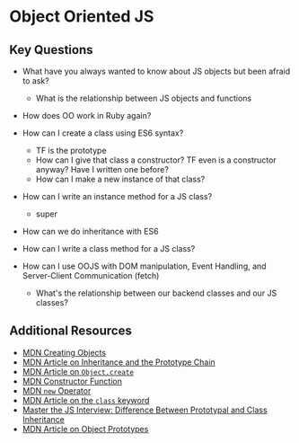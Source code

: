 # Object Oriented JS

## Key Questions
* What have you always wanted to know about JS objects but been afraid to ask?
  * What is the relationship between JS objects and functions
* How does OO work in Ruby again?
* How can I create a class using ES6 syntax?
  * TF is the prototype
  * How can I give that class a constructor? TF even is a constructor anyway? Have I written one before?
  * How can I make a new instance of that class?

  
* How can I write an instance method for a JS class?
  * super
* How can we do inheritance with ES6
* How can I write a class method for a JS class?
* How can I use OOJS with DOM manipulation, Event Handling, and Server-Client Communication (fetch)
  * What's the relationship between our backend classes and our JS classes?

## Additional Resources
- [MDN Creating Objects](https://developer.mozilla.org/en-US/docs/Web/JavaScript/Reference/Operators/Object_initializer)
- [MDN Article on Inheritance and the Prototype Chain](https://developer.mozilla.org/en-US/docs/Web/JavaScript/Inheritance_and_the_prototype_chain)
- [MDN Article on `Object.create`](https://developer.mozilla.org/en-US/docs/Web/JavaScript/Reference/Global_Objects/Object/create)
- [MDN Constructor Function](https://developer.mozilla.org/en-US/docs/Web/JavaScript/Reference/Global_Objects/Object/constructor)
- [MDN `new` Operator](https://developer.mozilla.org/en-US/docs/Web/JavaScript/Reference/Operators/new)
- [MDN Article on the `class` keyword](https://developer.mozilla.org/en-US/docs/Web/JavaScript/Reference/Classes)
- [Master the JS Interview: Difference Between Prototypal and Class Inheritance](https://medium.com/javascript-scene/master-the-javascript-interview-what-s-the-difference-between-class-prototypal-inheritance-e4cd0a7562e9)
- [MDN Article on Object Prototypes](https://developer.mozilla.org/en-US/docs/Learn/JavaScript/Objects/Object_prototypes)

